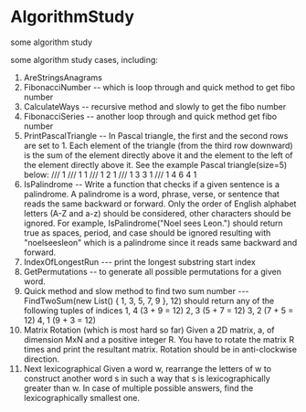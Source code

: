 # AlgorithmStudy
some algorithm study

some algorithm study cases, including:

1. AreStringsAnagrams
2. FibonacciNumber -- which is loop through and quick method to get fibo number
3. CalculateWays -- recursive method and slowly to get the fibo number
4. FibonacciSeries -- another loop through and quick method get fibo number
5. PrintPascalTriangle -- In Pascal triangle, the first and the second rows are set to 1. Each element of the triangle (from the third row downward) is the sum of the element directly above it and the element to the left of the element directly above it. See the example Pascal triangle(size=5) below: /// 1
/// 1 1
/// 1 2 1
/// 1 3 3 1
/// 1 4 6 4 1
6. IsPalindrome -- Write a function that checks if a given sentence is a palindrome. A palindrome is a word, phrase, verse, or sentence that reads the same backward or forward. Only the order of English alphabet letters (A-Z and a-z) should be considered, other characters should be ignored. For example, IsPalindrome("Noel sees Leon.") should return true as spaces, period, and case should be ignored resulting with "noelseesleon" which is a palindrome since it reads same backward and forward.
7. IndexOfLongestRun --- print the longest substring start index
8. GetPermutations -- to generate all possible permutations for a given word.
9. Quick method and slow method to find two sum number ---FindTwoSum(new List<int>() { 1, 3, 5, 7, 9 }, 12) should return any of the following tuples of indices
  1, 4 (3 + 9 = 12)
  2, 3 (5 + 7 = 12)
  3, 2 (7 + 5 = 12)
  4, 1 (9 + 3 = 12)
10. Matrix Rotation (which is most hard so far)
    Given a 2D matrix, a, of dimension MxN and a positive integer R. You have to rotate the matrix R times and print the resultant matrix. Rotation should be in anti-clockwise direction.
11. Next lexicographical
    Given a word w, rearrange the letters of w to construct another word s in such a way that s is lexicographically greater than w. In case of multiple possible answers, find the lexicographically smallest one.
